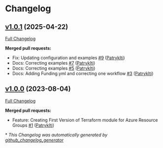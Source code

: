 # Changelog

## [v1.0.1](https://github.com/PatrykIti/terraform-azure-resource-group/tree/v1.0.1) (2025-04-22)

[Full Changelog](https://github.com/PatrykIti/terraform-azure-resource-group/compare/v1.0.0...v1.0.1)

**Merged pull requests:**

- Fix: Updating configuration and examples [\#9](https://github.com/PatrykIti/terraform-azure-resource-group/pull/9) ([PatrykIti](https://github.com/PatrykIti))
- Docs: Correcting examples [\#7](https://github.com/PatrykIti/terraform-azure-resource-group/pull/7) ([PatrykIti](https://github.com/PatrykIti))
- Docs: Correcting examples [\#5](https://github.com/PatrykIti/terraform-azure-resource-group/pull/5) ([PatrykIti](https://github.com/PatrykIti))
- Docs: Adding Funding.yml and correcting one workflow [\#3](https://github.com/PatrykIti/terraform-azure-resource-group/pull/3) ([PatrykIti](https://github.com/PatrykIti))

## [v1.0.0](https://github.com/PatrykIti/terraform-azure-resource-group/tree/v1.0.0) (2023-08-04)

[Full Changelog](https://github.com/PatrykIti/terraform-azure-resource-group/compare/c9a1de0c99d3edab22c90cee55a9f43a4e1b7a2b...v1.0.0)

**Merged pull requests:**

- Feature: Creating First Version of Terraform module for Azure Resource Groups [\#1](https://github.com/PatrykIti/terraform-azure-resource-group/pull/1) ([PatrykIti](https://github.com/PatrykIti))



\* *This Changelog was automatically generated by [github_changelog_generator](https://github.com/github-changelog-generator/github-changelog-generator)*
